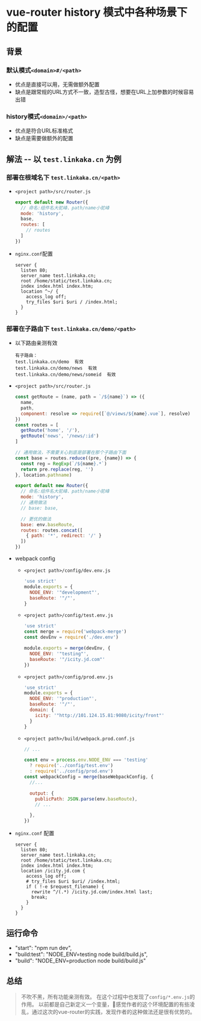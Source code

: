 # vue-router history 模式中各种场景下的配置

## 背景
### 默认模式`<domain>#/<path>`
  - 优点是直接可以用，无需做额外配置
  - 缺点是跟常规的URL方式不一致，造型古怪，想要在URL上加参数的时候容易出错
### history模式`<domain>/<path>`
  - 优点是符合URL标准格式
  - 缺点是需要做额外的配置

## 解法 -- 以 `test.linkaka.cn` 为例

### 部署在根域名下 `test.linkaka.cn/<path>`

- `<project path>/src/router.js`
  ```javascript
  export default new Router({
    // 命名:组件名大驼峰、path/name小驼峰
    mode: 'history',
    base,
    routes: [
      // routes
    ]
  })
  ```

- `nginx.conf`配置
  ```
  server {
    listen 80;
    server_name test.linkaka.cn;
    root /home/static/test.linkaka.cn;
    index index.html index.htm;
    location ^~/ {
      access_log off;
      try_files $uri $uri / /index.html;
    }
  }
  ```
### 部署在子路由下 `test.linkaka.cn/demo/<path>`

- 以下路由亲测有效
  ```
  有子路由：
  test.linkaka.cn/demo  有效
  test.linkaka.cn/demo/news  有效
  test.linkaka.cn/demo/news/someid  有效
  ```

- `<project path>/src/router.js`
  ```javascript
  const getRoute = (name, path = `/${name}`) => ({
    name,
    path,
    component: resolve => require([`@/views/${name}.vue`], resolve)
  })
  const routes = [
    getRoute('home', '/'),
    getRoute('news', '/news/:id')
  ]

  // 通用做法，不需要关心到底是部署在那个子路由下面
  const base = routes.reduce((pre, {name}) => {
    const reg = RegExp(`/${name}.*`)
    return pre.replace(reg, '')
  }, location.pathname)

  export default new Router({
    // 命名:组件名大驼峰、path/name小驼峰
    mode: 'history',
    // 通用做法
    // base: base,

    // 更优的做法
    base: env.baseRoute,
    routes: routes.concat([
      { path: '*', redirect: '/' }
    ])
  })
  ```

- webpack config
  - `<project path>/config/dev.env.js`
    ```javascript
    'use strict'
    module.exports = {
      NODE_ENV: '"development"',
      baseRoute: '"/"',
    }
    ```
  - `<project path>/config/test.env.js`
    ```javascript
    'use strict'
    const merge = require('webpack-merge')
    const devEnv = require('./dev.env')

    module.exports = merge(devEnv, {
      NODE_ENV: '"testing"',
      baseRoute: '"/icity.jd.com"'
    })
    ```
  - `<project path>/config/prod.env.js`
    ```javascript
    'use strict'
    module.exports = {
      NODE_ENV: '"production"',
      baseRoute: '"/"',
      domain: {
        icity: '"http://101.124.15.81:9080/icity/front"'
      }
    }
    ```
  - `<project path>/build/webpack.prod.conf.js`
    ```javascript
    // ...

    const env = process.env.NODE_ENV === 'testing'
      ? require('../config/test.env')
      : require('../config/prod.env')
    const webpackConfig = merge(baseWebpackConfig, {
      //...

      output: {
        publicPath: JSON.parse(env.baseRoute),
        // ...

      },
    })
    ```

- `nginx.conf` 配置
  ```nginx
  server {
    listen 80;
    server_name test.linkaka.cn;
    root /home/static/test.linkaka.cn;
    index index.html index.htm;
    location /icity.jd.com {
      access_log off;
      # try_files $uri $uri/ /index.html;
      if ( !-e $request_filename) {
        rewrite ^/(.*) /icity.jd.com/index.html last;
        break;
      }
    }
  }
  ```

## 运行命令
- "start": "npm run dev",
- "build:test": "NODE_ENV=testing node build/build.js",
- "build": "NODE_ENV=production node build/build.js"

## 总结

> 不吹不黑，所有功能亲测有效。 在这个过程中也发现了`config/*.env.js`的作用。 以前都是自己新定义一个变量，感觉作者的这个环境配置的有些凌乱，通过这次的vue-router的实践，发现作者的这种做法还是很有优势的。


